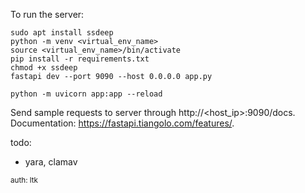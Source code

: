 To run the server:
```
sudo apt install ssdeep
python -m venv <virtual_env_name>
source <virtual_env_name>/bin/activate
pip install -r requirements.txt
chmod +x ssdeep
fastapi dev --port 9090 --host 0.0.0.0 app.py
```
```
python -m uvicorn app:app --reload
```

Send sample requests to server through http://<host_ip>:9090/docs.  
Documentation: https://fastapi.tiangolo.com/features/.  

todo:
- yara, clamav

<sub>auth: ltk</sub>  
